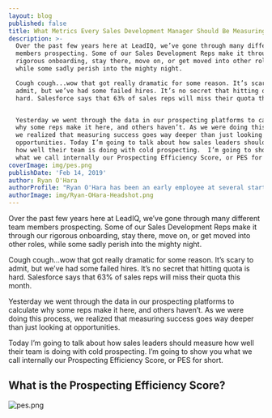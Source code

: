 ```yaml
---
layout: blog
published: false
title: What Metrics Every Sales Development Manager Should Be Measuring
description: >-
  Over the past few years here at LeadIQ, we’ve gone through many different team
  members prospecting. Some of our Sales Development Reps make it through our
  rigorous onboarding, stay there, move on, or get moved into other roles, 
  while some sadly perish into the mighty night.

  Cough cough...wow that got really dramatic for some reason. It’s scary to
  admit, but we’ve had some failed hires. It’s no secret that hitting quota is
  hard. Salesforce says that 63% of sales reps will miss their quota this month.


  Yesterday we went through the data in our prospecting platforms to calculate
  why some reps make it here, and others haven’t. As we were doing this process,
  we realized that measuring success goes way deeper than just looking at
  opportunities. Today I’m going to talk about how sales leaders should measure
  how well their team is doing with cold prospecting.  I’m going to show you
  what we call internally our Prospecting Efficiency Score, or PES for short.
coverImage: img/pes.png
publishDate: 'Feb 14, 2019'
author: Ryan O'Hara
authorProfile: "Ryan O'Hara has been an early employee at several startups helping them with marketing and prospecting tactics, including Dyn who was acquired by Oracle for $600+ million in 2016. He's had prospecting campaigns featured in Fortune, Mashable, and TheNextWeb.\nRyan specializes in branding, business development, prospecting, and coaching people on how to make good digital first impressions. He also mentors two accelerators, The Iron Yard and The Alpha Loft, and hosts The Prospecting Podcast.\_"
authorImage: img/Ryan-OHara-Headshot.png
---
```

Over the past few years here at LeadIQ, we’ve gone through many different team members prospecting. Some of our Sales Development Reps make it through our rigorous onboarding, stay there, move on, or get moved into other roles,  while some sadly perish into the mighty night. 

Cough cough...wow that got really dramatic for some reason. It’s scary to admit, but we’ve had some failed hires. It’s no secret that hitting quota is hard. Salesforce says that 63% of sales reps will miss their quota this month. 

Yesterday we went through the data in our prospecting platforms to calculate why some reps make it here, and others haven’t. As we were doing this process, we realized that measuring success goes way deeper than just looking at opportunities. 
 
Today I’m going to talk about how sales leaders should measure how well their team is doing with cold prospecting.  I’m going to show you what we call internally our Prospecting Efficiency Score, or PES for short. 

## What is the Prospecting Efficiency Score? ##

![pes.png](img/pes.png)

